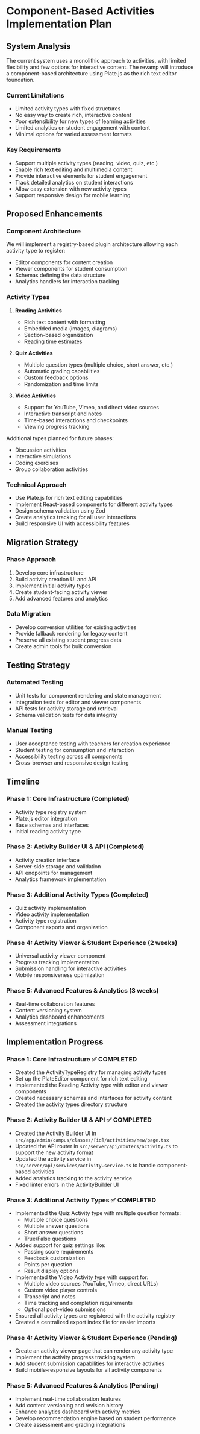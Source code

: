 # Component-Based Activities Implementation Plan

## System Analysis
The current system uses a monolithic approach to activities, with limited flexibility and few options for interactive content. The revamp will introduce a component-based architecture using Plate.js as the rich text editor foundation.

### Current Limitations
- Limited activity types with fixed structures
- No easy way to create rich, interactive content
- Poor extensibility for new types of learning activities
- Limited analytics on student engagement with content
- Minimal options for varied assessment formats

### Key Requirements
- Support multiple activity types (reading, video, quiz, etc.)
- Enable rich text editing and multimedia content
- Provide interactive elements for student engagement
- Track detailed analytics on student interactions
- Allow easy extension with new activity types
- Support responsive design for mobile learning

## Proposed Enhancements

### Component Architecture
We will implement a registry-based plugin architecture allowing each activity type to register:
- Editor components for content creation
- Viewer components for student consumption
- Schemas defining the data structure
- Analytics handlers for interaction tracking

### Activity Types

1. **Reading Activities**
   - Rich text content with formatting
   - Embedded media (images, diagrams)
   - Section-based organization
   - Reading time estimates

2. **Quiz Activities**
   - Multiple question types (multiple choice, short answer, etc.)
   - Automatic grading capabilities
   - Custom feedback options
   - Randomization and time limits

3. **Video Activities**
   - Support for YouTube, Vimeo, and direct video sources
   - Interactive transcript and notes
   - Time-based interactions and checkpoints
   - Viewing progress tracking

Additional types planned for future phases:
- Discussion activities
- Interactive simulations
- Coding exercises
- Group collaboration activities

### Technical Approach
- Use Plate.js for rich text editing capabilities
- Implement React-based components for different activity types
- Design schema validation using Zod
- Create analytics tracking for all user interactions
- Build responsive UI with accessibility features

## Migration Strategy

### Phase Approach
1. Develop core infrastructure
2. Build activity creation UI and API
3. Implement initial activity types
4. Create student-facing activity viewer
5. Add advanced features and analytics

### Data Migration
- Develop conversion utilities for existing activities
- Provide fallback rendering for legacy content
- Preserve all existing student progress data
- Create admin tools for bulk conversion

## Testing Strategy

### Automated Testing
- Unit tests for component rendering and state management
- Integration tests for editor and viewer components
- API tests for activity storage and retrieval
- Schema validation tests for data integrity

### Manual Testing
- User acceptance testing with teachers for creation experience
- Student testing for consumption and interaction
- Accessibility testing across all components
- Cross-browser and responsive design testing

## Timeline

### Phase 1: Core Infrastructure (Completed)
- Activity type registry system
- Plate.js editor integration
- Base schemas and interfaces
- Initial reading activity type

### Phase 2: Activity Builder UI & API (Completed)
- Activity creation interface
- Server-side storage and validation
- API endpoints for management
- Analytics framework implementation

### Phase 3: Additional Activity Types (Completed)
- Quiz activity implementation
- Video activity implementation
- Activity type registration
- Component exports and organization

### Phase 4: Activity Viewer & Student Experience (2 weeks)
- Universal activity viewer component
- Progress tracking implementation
- Submission handling for interactive activities
- Mobile responsiveness optimization

### Phase 5: Advanced Features & Analytics (3 weeks)
- Real-time collaboration features
- Content versioning system
- Analytics dashboard enhancements
- Assessment integrations

## Implementation Progress

### Phase 1: Core Infrastructure ✅ COMPLETED

- Created the ActivityTypeRegistry for managing activity types
- Set up the PlateEditor component for rich text editing
- Implemented the Reading Activity type with editor and viewer components
- Created necessary schemas and interfaces for activity content
- Created the activity types directory structure

### Phase 2: Activity Builder UI & API ✅ COMPLETED  

- Created the Activity Builder UI in `src/app/admin/campus/classes/[id]/activities/new/page.tsx`
- Updated the API router in `src/server/api/routers/activity.ts` to support the new activity format
- Updated the activity service in `src/server/api/services/activity.service.ts` to handle component-based activities
- Added analytics tracking to the activity service
- Fixed linter errors in the ActivityBuilder UI

### Phase 3: Additional Activity Types ✅ COMPLETED

- Implemented the Quiz Activity type with multiple question formats:
  - Multiple choice questions
  - Multiple answer questions
  - Short answer questions
  - True/False questions
- Added support for quiz settings like:
  - Passing score requirements
  - Feedback customization
  - Points per question
  - Result display options
- Implemented the Video Activity type with support for:
  - Multiple video sources (YouTube, Vimeo, direct URLs)
  - Custom video player controls
  - Transcript and notes
  - Time tracking and completion requirements
  - Optional post-video submissions
- Ensured all activity types are registered with the activity registry
- Created a centralized export index file for easier imports

### Phase 4: Activity Viewer & Student Experience (Pending)

- Create an activity viewer page that can render any activity type
- Implement the activity progress tracking system
- Add student submission capabilities for interactive activities
- Build mobile-responsive layouts for all activity components

### Phase 5: Advanced Features & Analytics (Pending)

- Implement real-time collaboration features
- Add content versioning and revision history
- Enhance analytics dashboard with activity metrics
- Develop recommendation engine based on student performance
- Create assessment and grading integrations 